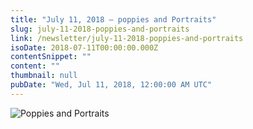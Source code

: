 ```yaml
---
title: "July 11, 2018 – poppies and Portraits"
slug: july-11-2018-poppies-and-portraits
link: /newsletter/july-11-2018-poppies-and-portraits
isoDate: 2018-07-11T00:00:00.000Z
contentSnippet: ""
content: ""
thumbnail: null
pubDate: "Wed, Jul 11, 2018, 12:00:00 AM UTC"
---
```


![Poppies and Portraits ](https://abouthalf.com/cdn-cgi/imagedelivery/oZs0WTb3giZ46YUUQdHDjQ/a531ba01-0524-40b3-c969-8bd9c1f76100/width=1200,format=auto "Poppies and Portraits ")
